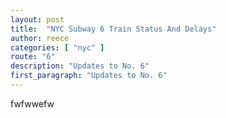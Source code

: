 ```yaml
---
layout: post
title:  "NYC Subway 6 Train Status And Delays"
author: reece
categories: [ "nyc" ]
route: "6"
description: "Updates to No. 6"
first_paragraph: "Updates to No. 6"
---
```


fwfwwefw
